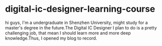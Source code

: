 # digital-ic-designer-learning-course
hi guys, I'm a undergraduate in Shenzhen University, might study for a master's degree in the future.The Digital IC Designer I plan to do is a pretty challenging job, that mean I should learn more and more deep knowledge.Thus, I opened my blog to record.
